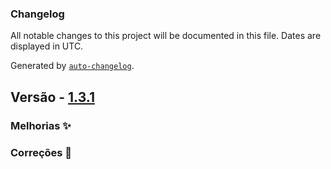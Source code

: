 ### Changelog

All notable changes to this project will be documented in this file. Dates are displayed in UTC.

Generated by [`auto-changelog`](https://github.com/CookPete/auto-changelog).

## Versão - [1.3.1]()

### Melhorias ✨

### Correções 🐛
